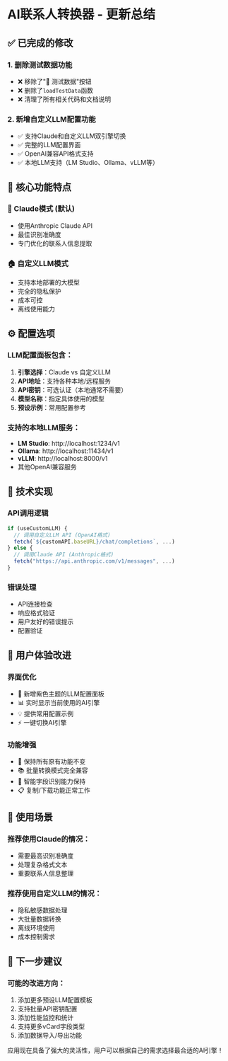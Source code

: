 # AI联系人转换器 - 更新总结

## ✅ 已完成的修改

### 1. 删除测试数据功能
- ❌ 移除了"🧪 测试数据"按钮
- ❌ 删除了`loadTestData`函数
- ❌ 清理了所有相关代码和文档说明

### 2. 新增自定义LLM配置功能
- ✅ 支持Claude和自定义LLM双引擎切换
- ✅ 完整的LLM配置界面
- ✅ OpenAI兼容API格式支持
- ✅ 本地LLM支持（LM Studio、Ollama、vLLM等）

## 🎯 核心功能特点

### 🔮 Claude模式 (默认)
- 使用Anthropic Claude API
- 最佳识别准确度
- 专门优化的联系人信息提取

### 🏠 自定义LLM模式
- 支持本地部署的大模型
- 完全的隐私保护
- 成本可控
- 离线使用能力

## ⚙️ 配置选项

### LLM配置面板包含：
1. **引擎选择**：Claude vs 自定义LLM
2. **API地址**：支持各种本地/远程服务
3. **API密钥**：可选认证（本地通常不需要）
4. **模型名称**：指定具体使用的模型
5. **预设示例**：常用配置参考

### 支持的本地LLM服务：
- **LM Studio**: http://localhost:1234/v1
- **Ollama**: http://localhost:11434/v1  
- **vLLM**: http://localhost:8000/v1
- 其他OpenAI兼容服务

## 🔧 技术实现

### API调用逻辑
```javascript
if (useCustomLLM) {
  // 调用自定义LLM API (OpenAI格式)
  fetch(`${customAPI.baseURL}/chat/completions`, ...)
} else {
  // 调用Claude API (Anthropic格式)
  fetch("https://api.anthropic.com/v1/messages", ...)
}
```

### 错误处理
- API连接检查
- 响应格式验证
- 用户友好的错误提示
- 配置验证

## 📱 用户体验改进

### 界面优化
- 🎨 新增紫色主题的LLM配置面板
- 📊 实时显示当前使用的AI引擎
- 💡 提供常用配置示例
- ⚡ 一键切换AI引擎

### 功能增强
- 🔄 保持所有原有功能不变
- 📚 批量转换模式完全兼容
- 🎯 智能字段识别能力保持
- 📋 复制/下载功能正常工作

## 🎉 使用场景

### 推荐使用Claude的情况：
- 需要最高识别准确度
- 处理复杂格式文本
- 重要联系人信息整理

### 推荐使用自定义LLM的情况：
- 隐私敏感数据处理
- 大批量数据转换
- 离线环境使用
- 成本控制需求

## 🚀 下一步建议

### 可能的改进方向：
1. 添加更多预设LLM配置模板
2. 支持批量API密钥配置
3. 添加性能监控和统计
4. 支持更多vCard字段类型
5. 添加数据导入/导出功能

应用现在具备了强大的灵活性，用户可以根据自己的需求选择最合适的AI引擎！

